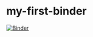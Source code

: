 # my-first-binder

[![Binder](https://mybinder.org/badge_logo.svg)](https://mybinder.org/v2/gh/tjrademaker/my-first-binder/HEAD)
